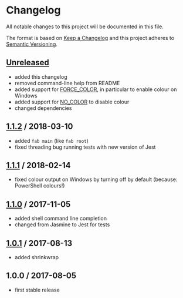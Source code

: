 # Changelog

All notable changes to this project will be documented in this file.

The format is based on [Keep a Changelog](http://keepachangelog.com/en/1.0.0/)
and this project adheres to [Semantic Versioning](http://semver.org/spec/v2.0.0.html).

## [Unreleased]

- added this changelog
- removed command-line help from README
- added support for [FORCE_COLOR](https://www.npmjs.com/package/chalk#chalksupportscolor), in particular to enable colour on Windows
- added support for [NO_COLOR](http://no-color.org) to disable colour
- changed dependencies

## [1.1.2] / 2018-03-10

- added `fab main` (like `fab root`)
- fixed threading bug running tests with new version of Jest

## [1.1.1] / 2018-02-14

- fixed colour output on Windows by turning off by default (because: PowerShell colours!)

## [1.1.0] / 2017-11-05

- added shell command line completion
- changed from Jasmine to Jest for tests

## [1.0.1] / 2017-08-13

- added shrinkwrap

## 1.0.0 / 2017-08-05

- first stable release

[Unreleased]: https://github.com/JohnRGee/forest-arborist/compare/master...develop
[1.1.2]: https://github.com/JohnRGee/forest-arborist/compare/1.1.1...v1.1.2
[1.1.1]: https://github.com/JohnRGee/forest-arborist/compare/v1.1.0...1.1.1
[1.1.0]: https://github.com/JohnRGee/forest-arborist/compare/v1.0.1...v1.1.0
[1.0.1]: https://github.com/JohnRGee/forest-arborist/compare/v1.0.0...v1.0.1
